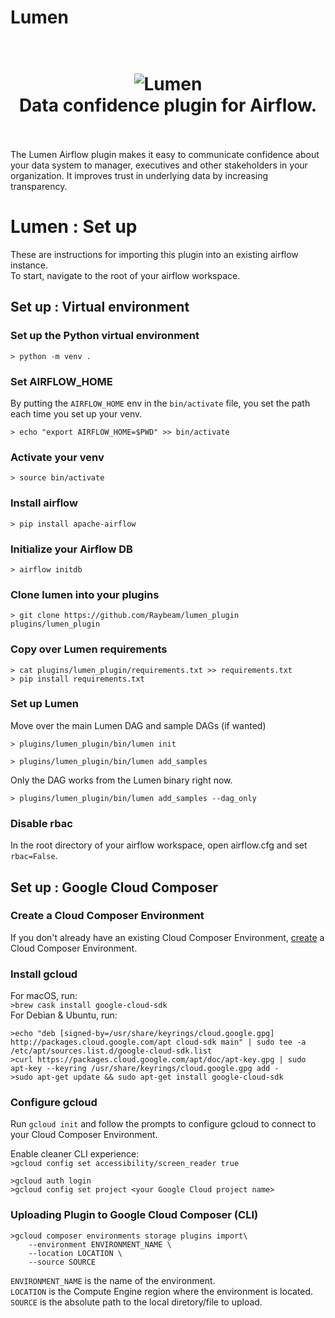 # Lumen

<h1 align="center">
  <br>
  <img src="https://i.imgur.com/mAyZh0q.png" alt="Lumen">
  <br>
  Data confidence plugin for Airflow.
  <br>
  <br>
</h1>

The Lumen Airflow plugin makes it easy to communicate confidence about your data system to manager, executives and other stakeholders in your organization.  It improves trust in underlying data by increasing transparency.

# Lumen : Set up
These are instructions for importing this plugin into an existing airflow instance.  
To start, navigate to the root of your airflow workspace.

## Set up : Virtual environment

### Set up the Python virtual environment
`> python -m venv .`

### Set AIRFLOW_HOME
By putting the `AIRFLOW_HOME` env in the `bin/activate` file, you set the path each time you set up your venv.

`> echo "export AIRFLOW_HOME=$PWD" >> bin/activate`

### Activate your venv
`> source bin/activate`

### Install airflow
`> pip install apache-airflow`

### Initialize your Airflow DB
`> airflow initdb`

### Clone lumen into your plugins
`> git clone https://github.com/Raybeam/lumen_plugin plugins/lumen_plugin`

### Copy over Lumen requirements
`> cat plugins/lumen_plugin/requirements.txt >> requirements.txt`  
`> pip install requirements.txt`

### Set up Lumen
Move over the main Lumen DAG and sample DAGs (if wanted)

`> plugins/lumen_plugin/bin/lumen init`

`> plugins/lumen_plugin/bin/lumen add_samples`

Only the DAG works from the Lumen binary right now.

`> plugins/lumen_plugin/bin/lumen add_samples --dag_only`

### Disable rbac
In the root directory of your airflow workspace, open airflow.cfg and set `rbac=False`.

## Set up : Google Cloud Composer

### Create a Cloud Composer Environment
If you don't already have an existing Cloud Composer Environment, [create](https://console.cloud.google.com/composer/environments/create?_ga=2.148358327.1202999744.1589816907-593717271.1588273490) a Cloud Composer Environment.

### Install gcloud 
For macOS, run:  
`>brew cask install google-cloud-sdk`  
For Debian & Ubuntu, run:  
```
>echo "deb [signed-by=/usr/share/keyrings/cloud.google.gpg] http://packages.cloud.google.com/apt cloud-sdk main" | sudo tee -a /etc/apt/sources.list.d/google-cloud-sdk.list
>curl https://packages.cloud.google.com/apt/doc/apt-key.gpg | sudo apt-key --keyring /usr/share/keyrings/cloud.google.gpg add -
>sudo apt-get update && sudo apt-get install google-cloud-sdk
```

### Configure gcloud
Run `gcloud init` and follow the prompts to configure gcloud to connect to your Cloud Composer Environment.  
  
Enable cleaner CLI experience:  
`>gcloud config set accessibility/screen_reader true`

`>gcloud auth login`  
`>gcloud config set project <your Google Cloud project name>`  

### Uploading Plugin to Google Cloud Composer (CLI)
```
>gcloud composer environments storage plugins import\
    --environment ENVIRONMENT_NAME \
    --location LOCATION \
    --source SOURCE
```    

`ENVIRONMENT_NAME` is the name of the environment.  
`LOCATION` is the Compute Engine region where the environment is located.  
`SOURCE` is the absolute path to the local diretory/file to upload.  
